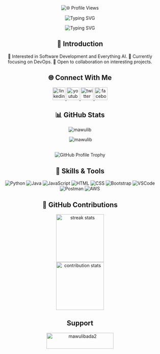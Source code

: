 <!-- Profile Views Section -->
<div align="center">

![🌐 Profile Views](https://komarev.com/ghpvc/?username=MawuliB&color=blue&style=flat)

<!-- Typing Animation for Header Text -->

![Typing SVG](https://readme-typing-svg.herokuapp.com?font=Fira+Code&size=28&pause=1000&color=2193b0&width=600&lines=👋+Hi,+I'm+Mawuli+Badassou)

<!-- Typing Animation for Subheader Text -->

![Typing SVG](https://readme-typing-svg.herokuapp.com?font=Fira+Code&size=22&pause=4000&color=2193b0&width=600&lines=💻+Software+Engineer+|+💾+Backend+Developer)

## 👋 Introduction

👀 Interested in Software Development and Everything AI.
🌱 Currently focusing on DevOps.
💞 Open to collaboration on interesting projects.

## 🌐 Connect With Me

<a href="https://www.linkedin.com/in/mawuli-badassou-8a3021225/" target="_blank">
  <img src="https://img.shields.io/static/v1?message=LinkedIn&logo=linkedin&label=&color=0077B5&logoColor=white&labelColor=&style=flat" height="40" alt="linkedin logo"  />
</a>
<a href="https://www.youtube.com/channel/UCwGpiKh74COolV1uATEfYlg" target="_blank">
  <img src="https://img.shields.io/static/v1?message=Youtube&logo=youtube&label=&color=FF0000&logoColor=white&labelColor=&style=flat" height="40" alt="youtube logo"  />
</a>
<a href="https://twitter.com/MawuliXbone" target="_blank">
  <img src="https://img.shields.io/static/v1?message=Twitter&logo=twitter&label=&color=1DA1F2&logoColor=white&labelColor=&style=flat" height="40" alt="twitter logo"  />
</a>
<a href="https://web.facebook.com/xbone.mawuli" target="_blank">
  <img src="https://img.shields.io/static/v1?message=Facebook&logo=facebook&label=&color=1877F2&logoColor=white&labelColor=&style=flat" height="40" alt="facebook logo"  />
</a>

## 📊 GitHub Stats

<p><img src="https://github-readme-stats.vercel.app/api/top-langs?username=mawulib&show_icons=true&locale=en&layout=compact&theme=dracula" alt="mawulib" /></p>

<p>&nbsp;<img src="https://github-readme-stats.vercel.app/api?username=mawulib&show_icons=true&locale=en&theme=dracula" alt="mawulib" /></p>

<br>
<img src="https://github-profile-trophy.vercel.app/?username=MawuliB&theme=dracula" alt="GitHub Profile Trophy" />

## 🔧 Skills & Tools

![Python](https://img.shields.io/badge/-Python-3776AB?style=flat&logo=python&logoColor=white)
![Java](https://img.shields.io/badge/-Java-007396?style=flat&logo=java&logoColor=white)
![JavaScript](https://img.shields.io/badge/-JavaScript-F7DF1E?style=flat&logo=javascript&logoColor=black)
![HTML](https://img.shields.io/badge/-HTML-E34F26?style=flat&logo=html5&logoColor=white)
![CSS](https://img.shields.io/badge/-CSS-1572B6?style=flat&logo=css3&logoColor=white)
![Bootstrap](https://img.shields.io/badge/-Bootstrap-563D7C?style=flat&logo=bootstrap&logoColor=white)
![VSCode](https://img.shields.io/badge/-VSCode-007ACC?style=flat&logo=visual-studio-code&logoColor=white)
![Postman](https://img.shields.io/badge/-Postman-FF6C37?style=flat&logo=postman&logoColor=white)
![AWS](https://img.shields.io/badge/-AWS-232F3E?style=flat&logo=amazon-aws&logoColor=white)

## 🚀 GitHub Contributions

<img src="https://github-readme-streak-stats.herokuapp.com/?user=MawuliB&theme=dark" height="150" alt="streak stats" />
<br>
<img src="https://github-contributor-stats.vercel.app/api?username=MawuliB&theme=dark" height="150" alt="contribution stats" />

## Support

<p><a href="https://www.buymeacoffee.com/mawulibada2"> <img src="https://cdn.buymeacoffee.com/buttons/v2/default-yellow.png" height="50" width="210" alt="mawulibada2" /></a></p>
<br><br>
</div>
